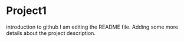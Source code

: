 # Project1
introduction to github
I am editing the README file. Adding some more details about the project description.
